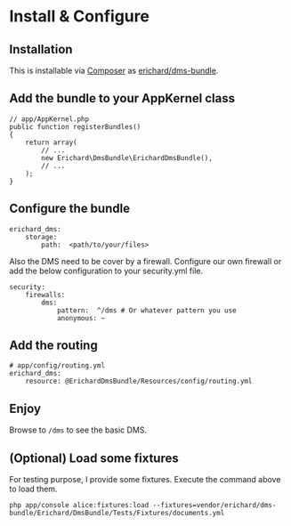 # Install & Configure


## Installation

This is installable via [Composer](https://getcomposer.org/) as [erichard/dms-bundle](https://packagist.org/packages/erichard/dms-bundle).


## Add the bundle to your AppKernel class

```
// app/AppKernel.php
public function registerBundles()
{
    return array(
        // ...
        new Erichard\DmsBundle\ErichardDmsBundle(),
        // ...
    );
}
```

## Configure the bundle

```
erichard_dms:
    storage:
        path:  <path/to/your/files>
```

Also the DMS need to be cover by a firewall. Configure our own firewall or add the below configuration to your security.yml file.

```
security:
    firewalls:
        dms:
            pattern:  ^/dms # Or whatever pattern you use
            anonymous: ~
```

## Add the routing

```
# app/config/routing.yml
erichard_dms:
    resource: @ErichardDmsBundle/Resources/config/routing.yml
```

## Enjoy

Browse to `/dms` to see the basic DMS.


## (Optional) Load some fixtures

For testing purpose, I provide some fixtures. Execute the command above to load them.

```
php app/console alice:fixtures:load --fixtures=vendor/erichard/dms-bundle/Erichard/DmsBundle/Tests/Fixtures/documents.yml
```

